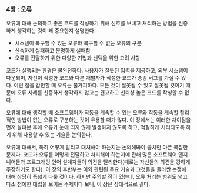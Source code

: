 ### 4장 : 오류
오류에 대해 논의하고 좋은 코드를 작성하기 위해 신호를 보내고 처리하는 방법을 신중하게 생각하는 것이 왜 중요한지 설명한다.
- 시스템이 복구할 수 있는 오류와 복구할 수 없는 오류의 구분
- 신속하게 실패하고 분명하게 실패함
- 오류를 전달하기 위한 다양한 기법과 선택을 위한 고려 사항

코드가 실행되는 환경은 불완전하다. 사용자가 잘못된 입력을 제공하고, 외부 시스템이 다운되며, 자신이 작성한 코드와 다른 개발자가 작성한 코드가 종종 버그를 가질 수 있다.
이런 점을 감안할 때 오류는 불가피하다. 모든 것이 잘못될 수 있고 잘못될 것이기 때문에 오류 사례를 신중하게 생각하지 않고는 견고하고 신뢰성 높은 코드를 작성할 수 없다.

오류에 대해 생각할 때 소프트웨어가 작동을 계속할 수 있는 오류와 작동을 계속할 합리적인 방법이 없는 오류로 구분하는 것이 유용할 때가 많다.
이 장에서는 이러한 차이점을 먼저 살펴본 후에 오류가 눈에 띄지 않게 발생하지 않도록 하고, 적절하게 처리되도록 하기 위해 사용할 수 있는 기술을 논의한다.

오류에 대해서, 특히 어떻게 알리고 대처해야 하는지는 논의해봐야 골치만 아픈 복잡한 문제다.
코드가 오류를 어떻게 전달하고 처리해야 하는지에 관해 많은 소프트웨어 엔지니어들과 프로그래밍 언어 설계자들이 의견을 달리한다(때로는 자신들의 의견을 강하게 주장하기도 한다).
이 장의 후반부는 이와 관련된 주요 기술과 그것들을 둘러싼 논쟁에 대해 상당히 폭넓게 다룰 것이다.
하지만 주의할 점이 있는데, 오류 처리는 범위도 넓고 다소 첨예한 대립을 보이는 주제이다 보니, 이 장은 상대적으로 길다.
